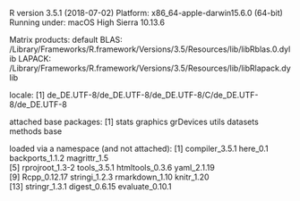 R version 3.5.1 (2018-07-02)
Platform: x86_64-apple-darwin15.6.0 (64-bit)
Running under: macOS High Sierra 10.13.6

Matrix products: default
BLAS: /Library/Frameworks/R.framework/Versions/3.5/Resources/lib/libRblas.0.dylib
LAPACK: /Library/Frameworks/R.framework/Versions/3.5/Resources/lib/libRlapack.dylib

locale:
[1] de_DE.UTF-8/de_DE.UTF-8/de_DE.UTF-8/C/de_DE.UTF-8/de_DE.UTF-8

attached base packages:
[1] stats     graphics  grDevices utils     datasets  methods   base     

loaded via a namespace (and not attached):
 [1] compiler_3.5.1  here_0.1        backports_1.1.2 magrittr_1.5   
 [5] rprojroot_1.3-2 tools_3.5.1     htmltools_0.3.6 yaml_2.1.19    
 [9] Rcpp_0.12.17    stringi_1.2.3   rmarkdown_1.10  knitr_1.20     
[13] stringr_1.3.1   digest_0.6.15   evaluate_0.10.1
